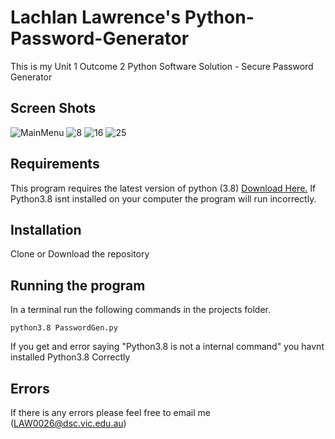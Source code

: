# Lachlan Lawrence's Python-Password-Generator
This is my Unit 1 Outcome 2 Python Software Solution - Secure Password Generator

## Screen Shots
![MainMenu](https://i.imgur.com/9okn0pU.png)
![8](https://i.imgur.com/hNB0Msn.png)
![16](https://i.imgur.com/7Qbleli.png)
![25](https://i.imgur.com/ILojn9i.png)



## Requirements
This program requires the latest version of python (3.8) [Download Here.](https://www.python.org/downloads/) If Python3.8 isnt installed on your computer the program will run incorrectly.

## Installation
Clone or Download the repository

## Running the program
In a terminal run the following commands in the projects folder.
```console
python3.8 PasswordGen.py
```
If you get and error saying "Python3.8 is not a internal command" you havnt installed Python3.8 Correctly

## Errors
If there is any errors please feel free to email me (LAW0026@dsc.vic.edu.au)
